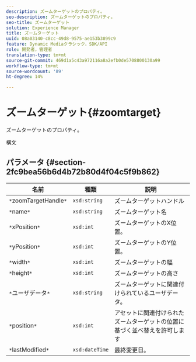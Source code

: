 ```yaml
---
description: ズームターゲットのプロパティ。
seo-description: ズームターゲットのプロパティ。
seo-title: ズームターゲット
solution: Experience Manager
title: ズームターゲット
uuid: 08a03140-c8cc-49d8-9575-ae153b3899c9
feature: Dynamic Mediaクラシック，SDK/API
role: 開発者，管理者
translation-type: tm+mt
source-git-commit: 469d1a5c43a972116a8a2efb0de5708800130a99
workflow-type: tm+mt
source-wordcount: '89'
ht-degree: 14%

---
```



# ズームターゲット{#zoomtarget}

ズームターゲットのプロパティ。

構文

## パラメータ {#section-2fc9bea56b6d4b72b80d4f04c5f9b862}

| 名前 | 種類 | 説明 |
|---|---|---|
| `*`zoomTargetHandle`*` | `xsd:string` | ズームターゲットハンドル |
| `*`name`*` | `xsd:string` | ズームターゲット名 |
| `*`xPosition`*` | `xsd:int` | ズームターゲットのX位置。 |
| `*`yPosition`*` | `xsd:int` | ズームターゲットのY位置。 |
| `*`width`*` | `xsd:int` | ズームターゲットの幅 |
| `*`height`*` | `xsd:int` | ズームターゲットの高さ |
| `*`ユーザデータ`*` | `xsd:string` | ズームターゲットに関連付けられているユーザデータ。 |
| `*`position`*` | `xsd:int` | アセットに関連付けられたズームターゲットの位置に基づく並べ替えを許可します |
| `*`lastModified`*` | `xsd:dateTime` | 最終変更日。 |

